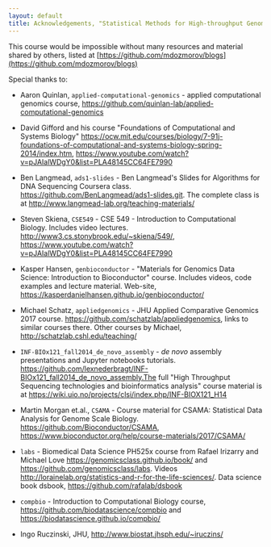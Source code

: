 ```yaml
---
layout: default
title: Acknowledgements, "Statistical Methods for High-throughput Genomic Data I" course, BIOS 567
---
```


This course would be impossible without many resources and material shared by others, listed at [https://github.com/mdozmorov/blogs](https://github.com/mdozmorov/blogs)

Special thanks to:

- Aaron Quinlan, `applied-computational-genomics` - applied computational genomics course, https://github.com/quinlan-lab/applied-computational-genomics

- David Gifford and his course "Foundations of Computational and Systems Biology" https://ocw.mit.edu/courses/biology/7-91j-foundations-of-computational-and-systems-biology-spring-2014/index.htm, https://www.youtube.com/watch?v=pJAIalWDgY0&list=PLA48145CC64FE7990

- Ben Langmead, `ads1-slides` - Ben Langmead's Slides for Algorithms for DNA Sequencing Coursera class. https://github.com/BenLangmead/ads1-slides.git. The complete class is at http://www.langmead-lab.org/teaching-materials/

- Steven Skiena, `CSE549` - CSE 549 - Introduction to Computational Biology. Includes video lectures. http://www3.cs.stonybrook.edu/~skiena/549/, https://www.youtube.com/watch?v=pJAIalWDgY0&list=PLA48145CC64FE7990

- Kasper Hansen, `genbioconductor` - "Materials for Genomics Data Science: Introduction to Bioconductor" course. Includes videos, code examples and lecture material. Web-site, https://kasperdanielhansen.github.io/genbioconductor/

- Michael Schatz, `appliedgenomics` - JHU Applied Comparative Genomics 2017 course. https://github.com/schatzlab/appliedgenomics, links to similar courses there. Other courses by Michael, http://schatzlab.cshl.edu/teaching/

- `INF-BIOx121_fall2014_de_novo_assembly` - _de novo_ assembly presentations and Jupyter notebooks tutorials. https://github.com/lexnederbragt/INF-BIOx121_fall2014_de_novo_assembly.The full "High Throughput Sequencing technologies and bioinformatics analysis" course material is at https://wiki.uio.no/projects/clsi/index.php/INF-BIOX121_H14

- Martin Morgan et.al., `CSAMA` - Course material for CSAMA: Statistical Data Analysis for Genome Scale Biology. https://github.com/Bioconductor/CSAMA, https://www.bioconductor.org/help/course-materials/2017/CSAMA/

- `labs` - Biomedical Data Science PH525x course from Rafael Irizarry and Michael Love https://genomicsclass.github.io/book/ and https://github.com/genomicsclass/labs. Videos http://lorainelab.org/statistics-and-r-for-the-life-sciences/. Data science book dsbook, https://github.com/rafalab/dsbook

- `compbio` - Introduction to Computational Biology course, https://github.com/biodatascience/compbio and https://biodatascience.github.io/compbio/

- Ingo Ruczinski, JHU, http://www.biostat.jhsph.edu/~iruczins/

